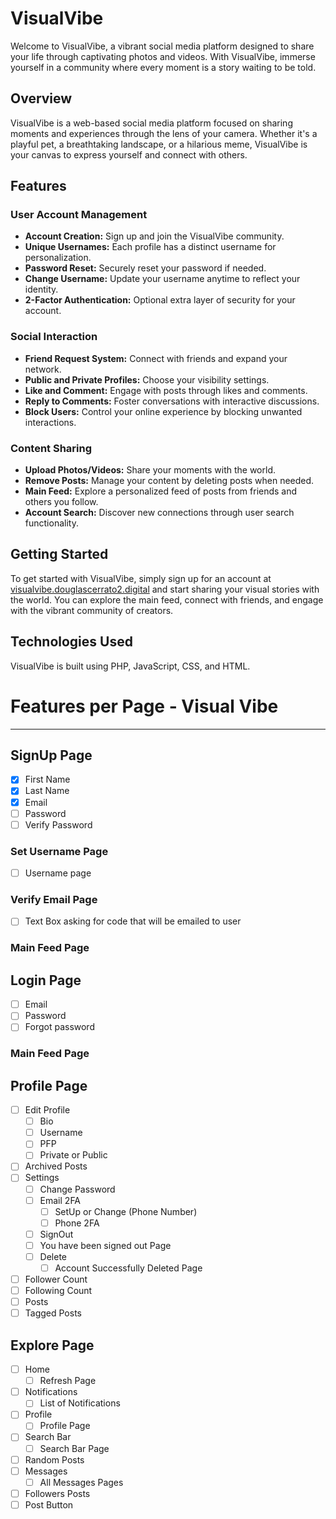 # VisualVibe

Welcome to VisualVibe, a vibrant social media platform designed to share your life through captivating photos and videos. With VisualVibe, immerse yourself in a community where every moment is a story waiting to be told.

## Overview

VisualVibe is a web-based social media platform focused on sharing moments and experiences through the lens of your camera. Whether it's a playful pet, a breathtaking landscape, or a hilarious meme, VisualVibe is your canvas to express yourself and connect with others.

## Features

### User Account Management
- **Account Creation:** Sign up and join the VisualVibe community.
- **Unique Usernames:** Each profile has a distinct username for personalization.
- **Password Reset:** Securely reset your password if needed.
- **Change Username:** Update your username anytime to reflect your identity.
- **2-Factor Authentication:** Optional extra layer of security for your account.

### Social Interaction
- **Friend Request System:** Connect with friends and expand your network.
- **Public and Private Profiles:** Choose your visibility settings.
- **Like and Comment:** Engage with posts through likes and comments.
- **Reply to Comments:** Foster conversations with interactive discussions.
- **Block Users:** Control your online experience by blocking unwanted interactions.

### Content Sharing
- **Upload Photos/Videos:** Share your moments with the world.
- **Remove Posts:** Manage your content by deleting posts when needed.
- **Main Feed:** Explore a personalized feed of posts from friends and others you follow.
- **Account Search:** Discover new connections through user search functionality.

## Getting Started

To get started with VisualVibe, simply sign up for an account at [visualvibe.douglascerrato2.digital](https://visualvibe.douglascerrato2.digital) and start sharing your visual stories with the world. You can explore the main feed, connect with friends, and engage with the vibrant community of creators.

## Technologies Used

VisualVibe is built using PHP, JavaScript, CSS, and HTML.


# Features per Page - Visual Vibe
-------------------------------------

## SignUp Page
- [x] First Name
- [x] Last Name
- [x] Email
- [ ] Password
- [ ] Verify Password

### Set Username Page
- [ ] Username page

### Verify Email Page
- [ ] Text Box asking for code that will be emailed to user

### Main Feed Page

## Login Page
- [ ] Email
- [ ] Password
- [ ] Forgot password

### Main Feed Page

## Profile Page
- [ ] Edit Profile
  - [ ] Bio
  - [ ] Username
  - [ ] PFP
  - [ ] Private or Public
- [ ] Archived Posts
- [ ] Settings
  - [ ] Change Password
  - [ ] Email 2FA
    - [ ] SetUp or Change (Phone Number)
    - [ ] Phone 2FA
  - [ ] SignOut
  - [ ] You have been signed out Page
  - [ ] Delete
    - [ ] Account Successfully Deleted Page
- [ ] Follower Count
- [ ] Following Count
- [ ] Posts
- [ ] Tagged Posts

## Explore Page
- [ ] Home
  - [ ] Refresh Page
- [ ] Notifications
  - [ ] List of Notifications
- [ ] Profile
  - [ ] Profile Page
- [ ] Search Bar
  - [ ] Search Bar Page
- [ ] Random Posts
- [ ] Messages
  - [ ] All Messages Pages
- [ ] Followers Posts
- [ ] Post Button
